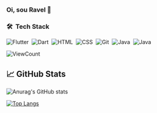 ### Oi, sou Ravel 👋
 
### ​🛠 ​&nbsp;​Tech Stack   
 ​![​Flutter​](https://img.shields.io/badge/-Flutter-02569B?style=for-the-badge&logo=Flutter)​&nbsp; 
 ​![​Dart​](https://img.shields.io/badge/-Dart-02569B?style=for-the-badge&logo=Dart)​&nbsp;
 ![​HTML​](https://img.shields.io/badge/-HTML-E34F26?style=for-the-badge&logo=HTML5&logoColor=white)​&nbsp;
 ​![​CSS​](https://img.shields.io/badge/-CSS-b39f04?style=for-the-badge&logo=CSS3&logoColor=white)​&nbsp;
 ![​Git​](https://img.shields.io/badge/-Git-faa702?style=for-the-badge&logo=Git&logoColor=white)​&nbsp;
 ​![Java](https://img.shields.io/badge/-Java-b25f83?style=for-the-badge&logo=Java&logoColor=white)&nbsp;
 ![Java](https://img.shields.io/badge/-Python-700670?style=for-the-badge&logo=Java&logoColor=white)&nbsp;

 ![​ViewCount​](https://komarev.com/ghpvc/?username=ravelsoares&color=1A4730)

## &#x1f4c8;​ GitHub Stats 

 ​![​Anurag's GitHub stats​](https://github-readme-stats.vercel.app/api?username=ravelsoares&show_icons=true&theme=radical)
  
 ​[![​Top Langs​](https://github-readme-stats.vercel.app/api/top-langs/?username=ravelsoares&layout=compact&theme=radical)](https://github.com/ravelsoares/github-readme-stats)
  
